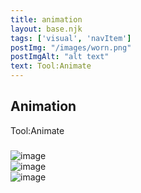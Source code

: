 ```yaml
---
title: animation
layout: base.njk
tags: ['visual', 'navItem']
postImg: "/images/worn.png"
postImgAlt: "alt text"
text: Tool:Animate
---
```

  <main>
  <div class="detailpage">   
 <div class="description"> 
    <h2 class="dptitle">Animation</h2>  
   <p class="dpword">Tool:Animate</p>
  <h3 class="projectdetail"></h3>
   <p class="dpword">  </p>
 </div>  
   <div class="dpimages-width"> 
   <img src="/images/worm.gif"  class="dp" alt="image"></div>
   <div class="dpimages-width"> 
   <img src="/images/car.gif"  class="dp" alt="image"></div>
   <div class="dpimages-width"> 
   <img src="/images/ball.gif"  class="dp" alt="image"></div>

  </main>